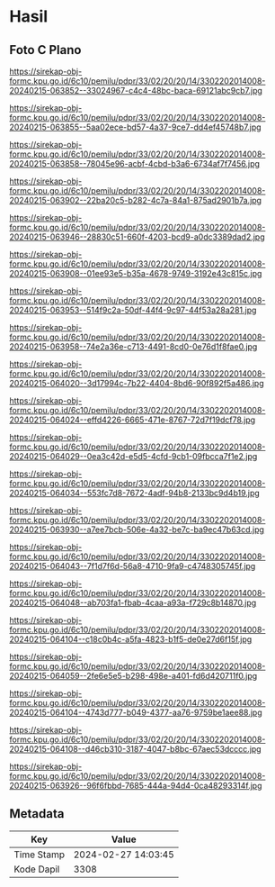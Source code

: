 # Hasil

## Foto C Plano

https://sirekap-obj-formc.kpu.go.id/6c10/pemilu/pdpr/33/02/20/20/14/3302202014008-20240215-063852--33024967-c4c4-48bc-baca-69121abc9cb7.jpg

https://sirekap-obj-formc.kpu.go.id/6c10/pemilu/pdpr/33/02/20/20/14/3302202014008-20240215-063855--5aa02ece-bd57-4a37-9ce7-dd4ef45748b7.jpg

https://sirekap-obj-formc.kpu.go.id/6c10/pemilu/pdpr/33/02/20/20/14/3302202014008-20240215-063858--78045e96-acbf-4cbd-b3a6-6734af7f7456.jpg

https://sirekap-obj-formc.kpu.go.id/6c10/pemilu/pdpr/33/02/20/20/14/3302202014008-20240215-063902--22ba20c5-b282-4c7a-84a1-875ad2901b7a.jpg

https://sirekap-obj-formc.kpu.go.id/6c10/pemilu/pdpr/33/02/20/20/14/3302202014008-20240215-063946--28830c51-660f-4203-bcd9-a0dc3389dad2.jpg

https://sirekap-obj-formc.kpu.go.id/6c10/pemilu/pdpr/33/02/20/20/14/3302202014008-20240215-063908--01ee93e5-b35a-4678-9749-3192e43c815c.jpg

https://sirekap-obj-formc.kpu.go.id/6c10/pemilu/pdpr/33/02/20/20/14/3302202014008-20240215-063953--514f9c2a-50df-44f4-9c97-44f53a28a281.jpg

https://sirekap-obj-formc.kpu.go.id/6c10/pemilu/pdpr/33/02/20/20/14/3302202014008-20240215-063958--74e2a36e-c713-4491-8cd0-0e76d1f8fae0.jpg

https://sirekap-obj-formc.kpu.go.id/6c10/pemilu/pdpr/33/02/20/20/14/3302202014008-20240215-064020--3d17994c-7b22-4404-8bd6-90f892f5a486.jpg

https://sirekap-obj-formc.kpu.go.id/6c10/pemilu/pdpr/33/02/20/20/14/3302202014008-20240215-064024--effd4226-6665-471e-8767-72d7f19dcf78.jpg

https://sirekap-obj-formc.kpu.go.id/6c10/pemilu/pdpr/33/02/20/20/14/3302202014008-20240215-064029--0ea3c42d-e5d5-4cfd-9cb1-09fbcca7f1e2.jpg

https://sirekap-obj-formc.kpu.go.id/6c10/pemilu/pdpr/33/02/20/20/14/3302202014008-20240215-064034--553fc7d8-7672-4adf-94b8-2133bc9d4b19.jpg

https://sirekap-obj-formc.kpu.go.id/6c10/pemilu/pdpr/33/02/20/20/14/3302202014008-20240215-063930--a7ee7bcb-506e-4a32-be7c-ba9ec47b63cd.jpg

https://sirekap-obj-formc.kpu.go.id/6c10/pemilu/pdpr/33/02/20/20/14/3302202014008-20240215-064043--7f1d7f6d-56a8-4710-9fa9-c4748305745f.jpg

https://sirekap-obj-formc.kpu.go.id/6c10/pemilu/pdpr/33/02/20/20/14/3302202014008-20240215-064048--ab703fa1-fbab-4caa-a93a-f729c8b14870.jpg

https://sirekap-obj-formc.kpu.go.id/6c10/pemilu/pdpr/33/02/20/20/14/3302202014008-20240215-064104--c18c0b4c-a5fa-4823-b1f5-de0e27d6f15f.jpg

https://sirekap-obj-formc.kpu.go.id/6c10/pemilu/pdpr/33/02/20/20/14/3302202014008-20240215-064059--2fe6e5e5-b298-498e-a401-fd6d420711f0.jpg

https://sirekap-obj-formc.kpu.go.id/6c10/pemilu/pdpr/33/02/20/20/14/3302202014008-20240215-064104--4743d777-b049-4377-aa76-9759be1aee88.jpg

https://sirekap-obj-formc.kpu.go.id/6c10/pemilu/pdpr/33/02/20/20/14/3302202014008-20240215-064108--d46cb310-3187-4047-b8bc-67aec53dcccc.jpg

https://sirekap-obj-formc.kpu.go.id/6c10/pemilu/pdpr/33/02/20/20/14/3302202014008-20240215-063926--96f6fbbd-7685-444a-94d4-0ca48293314f.jpg


## Metadata

| Key        | Value               |
| ---------- | ------------------- |
| Time Stamp | 2024-02-27 14:03:45 |
| Kode Dapil | 3308                |



